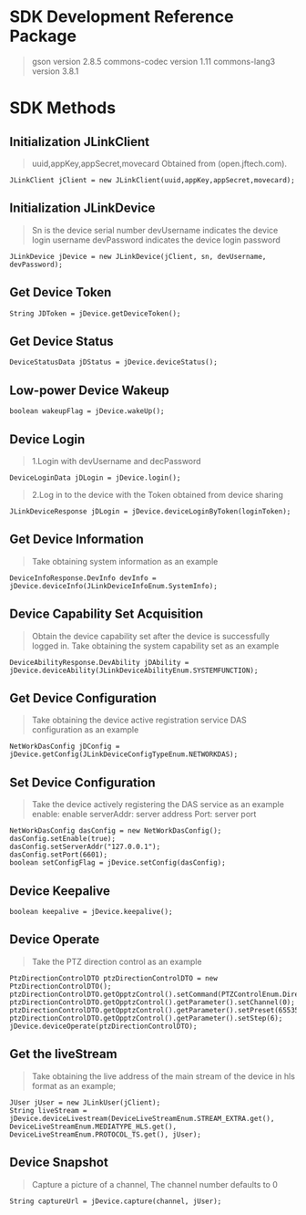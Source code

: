 # SDK Development Reference Package

> gson                  version 2.8.5
> commons-codec         version 1.11
> commons-lang3         version 3.8.1

# SDK Methods

## Initialization JLinkClient

> uuid,appKey,appSecret,movecard Obtained from (open.jftech.com).

```
JLinkClient jClient = new JLinkClient(uuid,appKey,appSecret,movecard);
```

## Initialization JLinkDevice

> Sn is the device serial number
> devUsername indicates the device login username
> devPassword indicates the device login password

```
JLinkDevice jDevice = new JLinkDevice(jClient, sn, devUsername, devPassword);
```

## Get Device Token

```
String JDToken = jDevice.getDeviceToken();
```

## Get Device Status

```
DeviceStatusData jDStatus = jDevice.deviceStatus();
```

## Low-power Device Wakeup

```
boolean wakeupFlag = jDevice.wakeUp();
```

## Device Login

> 1.Login with devUsername and decPassword

```
DeviceLoginData jDLogin = jDevice.login();
```

> 2.Log in to the device with the Token obtained from device sharing

```
JLinkDeviceResponse jDLogin = jDevice.deviceLoginByToken(loginToken);
```

## Get Device Information

> Take obtaining system information as an example

```
DeviceInfoResponse.DevInfo devInfo = jDevice.deviceInfo(JLinkDeviceInfoEnum.SystemInfo);
```

## Device Capability Set Acquisition

> Obtain the device capability set after the device is successfully logged in. Take obtaining the system capability set as an example

```
DeviceAbilityResponse.DevAbility jDAbility = jDevice.deviceAbility(JLinkDeviceAbilityEnum.SYSTEMFUNCTION);
```

## Get Device Configuration

> Take obtaining the device active registration service DAS configuration as an example

```
NetWorkDasConfig jDConfig = jDevice.getConfig(JLinkDeviceConfigTypeEnum.NETWORKDAS);
```

## Set Device Configuration

> Take the device actively registering the DAS service as an example enable: enable serverAddr: server address Port: server port

```
NetWorkDasConfig dasConfig = new NetWorkDasConfig();
dasConfig.setEnable(true);
dasConfig.setServerAddr("127.0.0.1");
dasConfig.setPort(6601);
boolean setConfigFlag = jDevice.setConfig(dasConfig);
```

## Device Keepalive

```
boolean keepalive = jDevice.keepalive();
```

## Device Operate

> Take the PTZ direction control as an example

```
PtzDirectionControlDTO ptzDirectionControlDTO = new PtzDirectionControlDTO();
ptzDirectionControlDTO.getOpptzControl().setCommand(PTZControlEnum.DirectionLeft);
ptzDirectionControlDTO.getOpptzControl().getParameter().setChannel(0);
ptzDirectionControlDTO.getOpptzControl().getParameter().setPreset(65535);
ptzDirectionControlDTO.getOpptzControl().getParameter().setStep(6);
jDevice.deviceOperate(ptzDirectionControlDTO);
```

## Get the liveStream

> Take obtaining the live address of the main stream of the device in hls format as an example;

```
JUser jUser = new JLinkUser(jClient);
String liveStream = jDevice.deviceLivestream(DeviceLiveStreamEnum.STREAM_EXTRA.get(), DeviceLiveStreamEnum.MEDIATYPE_HLS.get(), DeviceLiveStreamEnum.PROTOCOL_TS.get(), jUser);
```

## Device Snapshot

> Capture a picture of a channel, The channel number defaults to 0

```
String captureUrl = jDevice.capture(channel, jUser);
```
